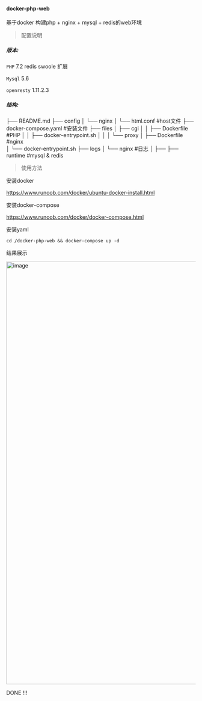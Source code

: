 #### docker-php-web

基于docker 构建php + nginx + mysql + redis的web环境


> 配置说明

##### 版本:

`PHP` 7.2  redis swoole  扩展

`Mysql` 5.6 

`openresty` 1.11.2.3

##### 结构:


├── README.md
├── config
│   └── nginx
│       └── html.conf   #host文件 
├── docker-compose.yaml  #安装文件
├── files
│   ├── cgi
│   │   ├── Dockerfile  #PHP
│   │   ├── docker-entrypoint.sh
│   │ 
│   └── proxy
│       ├── Dockerfile  #nginx  
│       └── docker-entrypoint.sh
├── logs
│   └── nginx #日志
│       ├── 
├── runtime #mysql & redis



> 使用方法

安装docker

https://www.runoob.com/docker/ubuntu-docker-install.html

安装docker-compose

https://www.runoob.com/docker/docker-compose.html

安装yaml

`cd /docker-php-web && docker-compose up -d `

结果展示


<img width="1125" alt="image" src="https://user-images.githubusercontent.com/38155213/158760089-fb5490e4-2a2b-4ea8-b4b2-16c417098f3c.png">


DONE !!!
